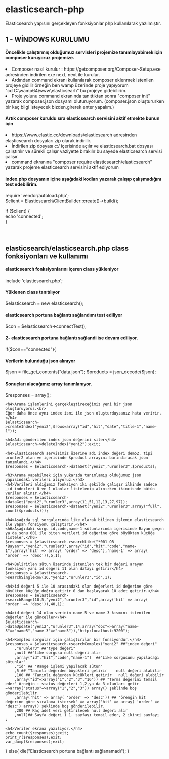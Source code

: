 # elasticsearch-php
Elasticsearch yapısını gerçekleyen fonksiyonlar php kullanılarak yazılmıştır.

<h2>1 - WİNDOWS KURULUMU</h2>
<h4>Öncelikle çalıştırmış olduğumuz servisleri projemize tanımlayabimek için composer kuruyoruz projemize.</h4>
<li> Composer nasıl kurulur : https://getcomposer.org/Composer-Setup.exe adresinden indirilen exe next, next ile kurulur.</li>
<li> Ardından command ekranı kullanılarak composer eklenmek istenilen projeye gidilir örneğin ben wamp üzerinde proje yapıyorum</li>
   "cd C:\wamp64\www\elasticsearh" bu projeye gidebilirim.</li>
<li> Proje yolunu command ekranında tanıttıktan sonra "composer init" yazarak composer.json dosyamı oluturuyorum.
   (composer.json oluştururken bir kaç bilgi isteyecek bizden.girerek enter yapalım.)</li>

<h4>Artık composer kuruldu sıra elasticsearch servisini aktif etmekte bunun için </h4>
<li> https://www.elastic.co/downloads/elasticsearch adresinden elasticsearch dosyaları zip olarak indirilir.</li>
<li> İndirilen zip dosyası c:/ içerisinde açılır ve elasticsearch.bat dosyası çalıştırılır ve sürekli çalışır vaziyette bırakılır 
   bu sayede elasticsearch servisi çalışır.</li>
<li> command ekranına "composer require elasticsearch/elasticsearch" yazarak projeme elasticsearch servisini aktif ediyorum</li>

<h4>index.php dosyamın içine aşağıdaki kodları yazarak çalışıp çalışmadığını test edebilirim.</h4>
require 'vendor/autoload.php';<br>
$client = Elasticsearch\ClientBuilder::create()->build();<br>
 
if ($client) {<br>
    echo 'connected';<br>
}<br>
<br><br>
<h2>elasticsearch/elasticsearch.php class fonksiyonları ve kullanımı</h2>

<h4>elasticsearch fonksiyonlarını içeren class yükleniyor</h4>
include 'elasticsearch.php';

<h4>Yüklenen class tanıtılıyor</h4>
$elasticsearch = new elasticsearch();

<h4>elasticsearch portuna bağlantı sağlandımı test ediliyor</h4>
$con = $elasticsearch->connectTest();

<h4>2- elasticsearch portuna bağlantı sağlandi ise devam ediliyor.</h4>
if($con=="connected"){
    <h4>Verilerin bulunduğu json alınıyor</h4>
    $json = file_get_contents("data.json");
    $products = json_decode($json);

   <h4>Sonuçları alacağımız array tanımlanıyor.</h4>
    $responses = array();
    
    <h4>Arama işlemlerini gerçekleştireceğimiz yeni bir json oluşturuyoruz.<br>
    Eğer daha önce aynı index ismi ile json oluşturduysanız hata veririr.</h4>
    $elasticsearch->createIndex("yeni2",$rows=array("id","hit","date","title-1","name-1"));
    
    <h4>Adı gönderilen index json değerini siler</h4>
    $elasticsearch->deleteIndex("yeni2");exit;
    
    <h4>Elasticsearch servisimiz üzerine adı index değeri demo2, tipi urunler2 olan ve içerisinde $product arrayını barındıracak json tanımlandı.</h4>
    $responses = $elasticsearch->dataSet("yeni2","urunler3",$products);

    <h3>Arama yapabilmek için yukarıda tanımlamış olduğumuz json yapısındaki verileri alıyoruz.</h3>
    <h4>Verileri aldığımız fonksiyon iki şekilde çalışır ilkinde sadece _id indexleri 0 ve 1 olanlar listelenip alınırken ikincisnde bütün veriler alınır.</h4>
    $responses = $elasticsearch->dataGet("yeni2","urunler3",array(11,51,12,13,27,97));
    $responses = $elasticsearch->dataGet("yeni2","urunler3",array("full", count($products)));

    <h4>Aşağıda sql sorgularında like olarak bilinen işlemin elasticsearch ile yapan fonsiyonu çalıştırır.</h4>
    <h6>Aşağıdaki sorgu id,code,name-1 sütunlarında içerisinde Bayan geçen ya da sonu 001 ile biten verileri id değerine göre büyükten küçüğe listeler.</h6>
    $responses = $elasticsearch->searchLike("*001 OR *Bayan*","yeni2","urunler3",array("id","hit","code","name-1"),array('hit' => array( 'order' => 'desc'),'name-1' => array( 'order' => 'desc')),5,1);

    <h4>Beliritlen sütun üzerinde istenilen tek bir değeri arayan fonksiyon yani id değeri 11 olan datayı getirir</h4>
    $responses = $elasticsearch->searchSingleRow(16,"yeni2","urunler3","id",1);
    
    <h4>id değeri 5 ile 10 arasındaki olan değerleri id değerine göre büyükten küçüğe doğru getirir 0 dan başlayarak 10 adet getirir.</h4>
    $responses = $elasticsearch->searchRange(10,5,"yeni2","urunler3","id",array('hit' => array( 'order' => 'desc')),40,1);

    <h4>id değeri 14 olan verinin name-5 ve name-3 kısmını istenilen değerler ile günceller</h4>
    $elasticsearch->dataUpdate("yeni2","urunler3",14,array("doc"=>array("name-5"=>"name5","name-3"=>"name3")),"http:localhost:9200");

    <h4>Komplex sorgular için çalıştırılan bir fonsiyondur.</h4>
    $responses = $elasticsearch->searchComplex("yeni2" ##"index değeri"
        ,"urunler3" ##"type değeri"   
        ,null ##"like sorgusu null değeri alır
        ,array("id","hit","code","name-1")  ##"Like sorgusunu yapılacağı sütunlar"
        ,"id" ## "Range işlemi yapılacak sütun" 
        ,5 ## "Tanımlı değerden büyükleri getirir    null değeri alabilir                    
        ,100 ## "Tanımlı değerden küçükleri getirir   null değeri alabilir  
        ,array("id"=>array("1","2","3","16")) ## "Terms değerini temsil eder" örneğin : status değerleri 1,2,ya da 3 olanları getir =>array("status"=>array("1","2","3")) array() şeklinde boş gönderilebilir.
        ,array('hit' => array( 'order' => 'desc')) ## "örenğin hit değerine göre sıralama istersek" => array('hit' => array( 'order' => 'desc') array() şeklinde boş gönderilebilir.
        ,200 ## Kaç adet veri getirilecek null değeri alır
        ,null)## Sayfa değeri 1 1. sayfayı temsil eder, 2 ikinci sayfayı
    ;
    
    <h4>Veriler ekrana yazılıyor.</h4>
    echo count($responses);exit;
    print_r($responses);exit;
    var_dump($responses);exit;
} else{
    die("Elasticsearch portuna bağlantı sağlanamadı");
}


    
  

